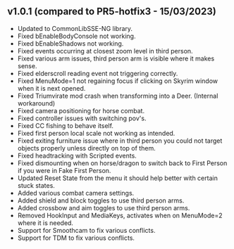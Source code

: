## v1.0.1 (compared to PR5-hotfix3 - 15/03/2023)
* Updated to CommonLibSSE-NG library.
* Fixed bEnableBodyConsole not working.
* Fixed bEnableShadows not working.
* Fixed events occurring at closest zoom level in third person.
* Fixed various arm issues, third person arm is visible where it makes sense.
* Fixed elderscroll reading event not triggering correctly.
* Fixed MenuMode=1 not regaining focus if clicking on Skyrim window when it is next opened.
* Fixed Triumvirate mod crash when transforming into a Deer. (Internal workaround)
* Fixed camera positioning for horse combat.
* Fixed controller issues with switching pov's.
* Fixed CC fishing to behave itself.
* Fixed first person local scale not working as intended.
* Fixed exiting furniture issue where in third person you could not target objects properly unless directly on top of them.
* Fixed headtracking with Scripted events.
* Fixed dismounting when on horse/dragon to switch back to First Person if you were in Fake First Person.
* Updated Reset State from the menu it should help better with certain stuck states.
* Added various combat camera settings.
* Added shield and block toggles to use third person arms.
* Added crossbow and aim toggles to use third person arms.
* Removed HookInput and MediaKeys, activates when on MenuMode=2 where it is needed.
* Support for Smoothcam to fix various conflicts.
* Support for TDM to fix various conflicts.
